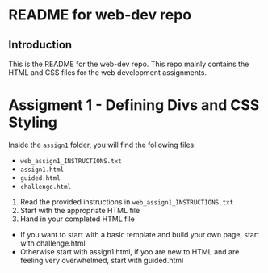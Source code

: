 # README for web-dev repo

## Introduction

This is the README for the web-dev repo.  This repo mainly contains the HTML
and CSS files for the web development assignments.

# Assigment 1 - Defining Divs and CSS Styling
Inside the `assign1` folder, you will find the following files:

- `web_assign1_INSTRUCTIONS.txt`
- `assign1.html`
- `guided.html`
- `challenge.html`

1.  Read the provided instructions in `web_assign1_INSTRUCTIONS.txt`
2.  Start with the appropriate HTML file
3.  Hand in your completed HTML file

- If you want to start with a basic template and build your own page, start with challenge.html
- Otherwise start with assign1.html, if yoo are new to HTML and are feeling very overwhelmed, start with guided.html
